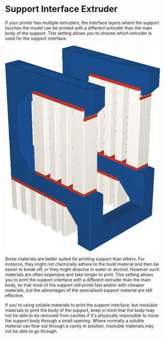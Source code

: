 Support Interface Extruder
====
If your printer has multiple extruders, the interface layers where the support touches the model can be printed with a different extruder than the main body of the support. This setting allows you to choose which extruder is used for the support interface.

<!--screenshot {
"image_path": "support_interface_extruder_nr.png",
"models": [
    {
        "script": "question_stick_clip.scad",
        "transformation": ["rotateY(90)"],
        "object_settings": {"extruder_nr": 1}
    }
],
"camera_position": [134, 134, 113],
"settings": {
    "support_enable": true,
    "support_interface_enable": true,
    "support_use_towers": false,
    "support_extruder_nr": 3,
    "support_interface_extruder_nr": 2
},
"colour_scheme": "material_colour",
"colours": 64
}-->
![The support interface is printed in red, but the main body in white](images/support_interface_extruder_nr.png)

Some materials are better suited for printing support than others. For instance, they might not chemically adhere to the build material and then be easier to break off, or they might dissolve in water or alcohol. However such materials are often expensive and take longer to print. This setting allows you to print the support interface with a different extruder than the main body, so that most of the support still prints fast and/or with cheaper materials, but the advantages of the specialised support material are still effective.

If you're using soluble materials to print the support interface, but insoluble materials to print the body of the support, keep in mind that the body may not be able to be removed from cavities if it's physically impossible to move the support body through a small opening. Where normally a soluble material can flow out through a cavity in solution, insoluble materials may not be able to go through.